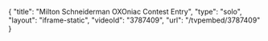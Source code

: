{
    "title": "Milton Schneiderman OXOniac Contest Entry",
    "type": "solo",
    "layout": "iframe-static",
    "videoId": "3787409",
    "url": "\/tvpembed\/3787409"
}